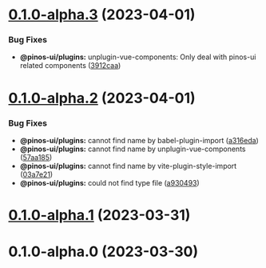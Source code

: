 # [0.1.0-alpha.3](https://github.com/pinosJs/pinos-ui/compare/@pinos-ui/plugins@0.1.0-alpha.2...@pinos-ui/plugins@0.1.0-alpha.3) (2023-04-01)


### Bug Fixes

* **@pinos-ui/plugins:** unplugin-vue-components: Only deal with pinos-ui related components ([3912caa](https://github.com/pinosJs/pinos-ui/commit/3912caa880cad0db6aa75d19386b9a0aa67a5a00))



# [0.1.0-alpha.2](https://github.com/pinosJs/pinos-ui/compare/@pinos-ui/plugins@0.1.0-alpha.1...@pinos-ui/plugins@0.1.0-alpha.2) (2023-04-01)


### Bug Fixes

* **@pinos-ui/plugins:** cannot find name by babel-plugin-import ([a316eda](https://github.com/pinosJs/pinos-ui/commit/a316eda1b783657029f60dee0c9dc6e372cfb825))
* **@pinos-ui/plugins:** cannot find name by unplugin-vue-components ([57aa185](https://github.com/pinosJs/pinos-ui/commit/57aa185fcb683792c558be3100b30f34815f177a))
* **@pinos-ui/plugins:** cannot find name by vite-plugin-style-import ([03a7e21](https://github.com/pinosJs/pinos-ui/commit/03a7e21609eb399d6dbf8c1eb21bfbf2c9bf7663))
* **@pinos-ui/plugins:** could not find type file ([a930493](https://github.com/pinosJs/pinos-ui/commit/a930493f089cf8f744e97f919f208409456fa5ba))



# [0.1.0-alpha.1](https://github.com/pinosJs/pinos-ui/compare/@pinos-ui/plugins@0.1.0-alpha.0...@pinos-ui/plugins@0.1.0-alpha.1) (2023-03-31)



# 0.1.0-alpha.0 (2023-03-30)



